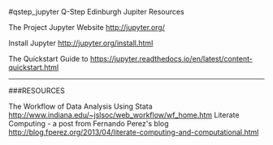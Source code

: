 #qstep_jupyter
Q-Step Edinburgh Jupiter Resources

The Project Jupyter Website http://jupyter.org/

Install Jupyter http://jupyter.org/install.html

The Quickstart Guide to https://jupyter.readthedocs.io/en/latest/content-quickstart.html

***************************************************************************************************************************************** 







###RESOURCES

The Workflow of Data Analysis Using Stata http://www.indiana.edu/~jslsoc/web_workflow/wf_home.htm
Literate Computing - a post from Fernando Perez's blog http://blog.fperez.org/2013/04/literate-computing-and-computational.html
